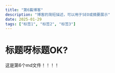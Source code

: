 ```yaml
---
title: "第6篇博客"
description: "博客的简短描述，可以用于SEO或摘要展示"
date: 2025-01-29
tags: ["标签1", "标签2", "标签3"]
---
```

# 标题呀标题OK?

这是第6个md文件！！！！

